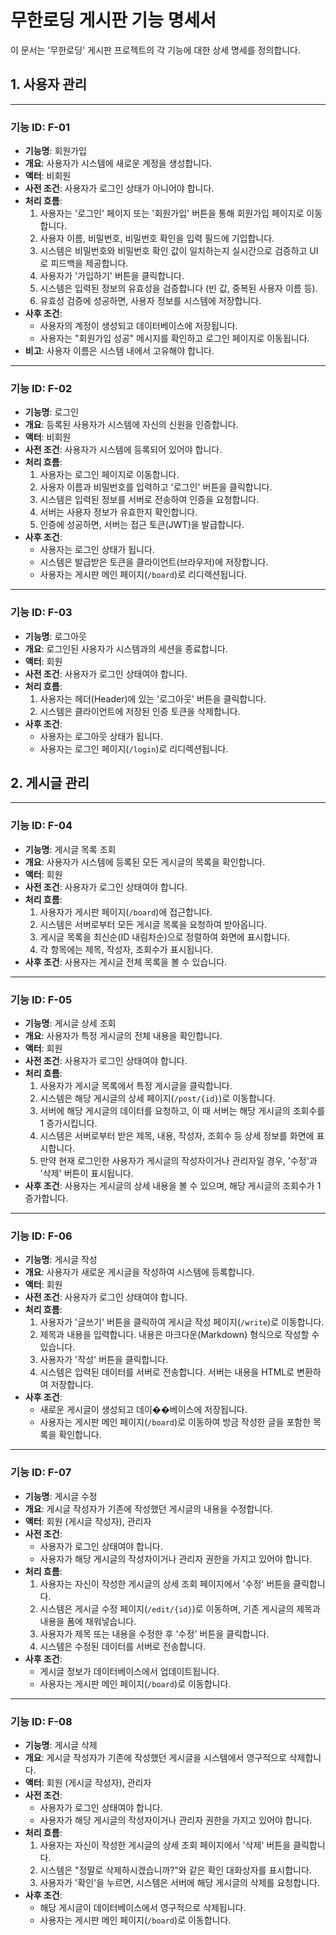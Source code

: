 # 무한로딩 게시판 기능 명세서

이 문서는 '무한로딩' 게시판 프로젝트의 각 기능에 대한 상세 명세를 정의합니다.

## 1. 사용자 관리

---

### 기능 ID: F-01
- **기능명**: 회원가입
- **개요**: 사용자가 시스템에 새로운 계정을 생성합니다.
- **액터**: 비회원
- **사전 조건**: 사용자가 로그인 상태가 아니어야 합니다.
- **처리 흐름**:
    1. 사용자는 '로그인' 페이지 또는 '회원가입' 버튼을 통해 회원가입 페이지로 이동합니다.
    2. 사용자 이름, 비밀번호, 비밀번호 확인을 입력 필드에 기입합니다.
    3. 시스템은 비밀번호와 비밀번호 확인 값이 일치하는지 실시간으로 검증하고 UI로 피드백을 제공합니다.
    4. 사용자가 '가입하기' 버튼을 클릭합니다.
    5. 시스템은 입력된 정보의 유효성을 검증합니다 (빈 값, 중복된 사용자 이름 등).
    6. 유효성 검증에 성공하면, 사용자 정보를 시스템에 저장합니다.
- **사후 조건**:
    - 사용자의 계정이 생성되고 데이터베이스에 저장됩니다.
    - 사용자는 "회원가입 성공" 메시지를 확인하고 로그인 페이지로 이동됩니다.
- **비고**: 사용자 이름은 시스템 내에서 고유해야 합니다.

---

### 기능 ID: F-02
- **기능명**: 로그인
- **개요**: 등록된 사용자가 시스템에 자신의 신원을 인증합니다.
- **액터**: 비회원
- **사전 조건**: 사용자가 시스템에 등록되어 있어야 합니다.
- **처리 흐름**:
    1. 사용자는 로그인 페이지로 이동합니다.
    2. 사용자 이름과 비밀번호를 입력하고 '로그인' 버튼을 클릭합니다.
    3. 시스템은 입력된 정보를 서버로 전송하여 인증을 요청합니다.
    4. 서버는 사용자 정보가 유효한지 확인합니다.
    5. 인증에 성공하면, 서버는 접근 토큰(JWT)을 발급합니다.
- **사후 조건**:
    - 사용자는 로그인 상태가 됩니다.
    - 시스템은 발급받은 토큰을 클라이언트(브라우저)에 저장합니다.
    - 사용자는 게시판 메인 페이지(`/board`)로 리디렉션됩니다.

---

### 기능 ID: F-03
- **기능명**: 로그아웃
- **개요**: 로그인된 사용자가 시스템과의 세션을 종료합니다.
- **액터**: 회원
- **사전 조건**: 사용자가 로그인 상태여야 합니다.
- **처리 흐름**:
    1. 사용자는 헤더(Header)에 있는 '로그아웃' 버튼을 클릭합니다.
    2. 시스템은 클라이언트에 저장된 인증 토큰을 삭제합니다.
- **사후 조건**:
    - 사용자는 로그아웃 상태가 됩니다.
    - 사용자는 로그인 페이지(`/login`)로 리디렉션됩니다.

## 2. 게시글 관리

---

### 기능 ID: F-04
- **기능명**: 게시글 목록 조회
- **개요**: 사용자가 시스템에 등록된 모든 게시글의 목록을 확인합니다.
- **액터**: 회원
- **사전 조건**: 사용자가 로그인 상태여야 합니다.
- **처리 흐름**:
    1. 사용자가 게시판 페이지(`/board`)에 접근합니다.
    2. 시스템은 서버로부터 모든 게시글 목록을 요청하여 받아옵니다.
    3. 게시글 목록을 최신순(ID 내림차순)으로 정렬하여 화면에 표시합니다.
    4. 각 항목에는 제목, 작성자, 조회수가 표시됩니다.
- **사후 조건**: 사용자는 게시글 전체 목록을 볼 수 있습니다.

---

### 기능 ID: F-05
- **기능명**: 게시글 상세 조회
- **개요**: 사용자가 특정 게시글의 전체 내용을 확인합니다.
- **액터**: 회원
- **사전 조건**: 사용자가 로그인 상태여야 합니다.
- **처리 흐름**:
    1. 사용자가 게시글 목록에서 특정 게시글을 클릭합니다.
    2. 시스템은 해당 게시글의 상세 페이지(`/post/{id}`)로 이동합니다.
    3. 서버에 해당 게시글의 데이터를 요청하고, 이 때 서버는 해당 게시글의 조회수를 1 증가시킵니다.
    4. 시스템은 서버로부터 받은 제목, 내용, 작성자, 조회수 등 상세 정보를 화면에 표시합니다.
    5. 만약 현재 로그인한 사용자가 게시글의 작성자이거나 관리자일 경우, '수정'과 '삭제' 버튼이 표시됩니다.
- **사후 조건**: 사용자는 게시글의 상세 내용을 볼 수 있으며, 해당 게시글의 조회수가 1 증가합니다.

---

### 기능 ID: F-06
- **기능명**: 게시글 작성
- **개요**: 사용자가 새로운 게시글을 작성하여 시스템에 등록합니다.
- **액터**: 회원
- **사전 조건**: 사용자가 로그인 상태여야 합니다.
- **처리 흐름**:
    1. 사용자가 '글쓰기' 버튼을 클릭하여 게시글 작성 페이지(`/write`)로 이동합니다.
    2. 제목과 내용을 입력합니다. 내용은 마크다운(Markdown) 형식으로 작성할 수 있습니다.
    3. 사용자가 '작성' 버튼을 클릭합니다.
    4. 시스템은 입력된 데이터를 서버로 전송합니다. 서버는 내용을 HTML로 변환하여 저장합니다.
- **사후 조건**:
    - 새로운 게시글이 생성되고 데이��베이스에 저장됩니다.
    - 사용자는 게시판 메인 페이지(`/board`)로 이동하여 방금 작성한 글을 포함한 목록을 확인합니다.

---

### 기능 ID: F-07
- **기능명**: 게시글 수정
- **개요**: 게시글 작성자가 기존에 작성했던 게시글의 내용을 수정합니다.
- **액터**: 회원 (게시글 작성자), 관리자
- **사전 조건**:
    - 사용자가 로그인 상태여야 합니다.
    - 사용자가 해당 게시글의 작성자이거나 관리자 권한을 가지고 있어야 합니다.
- **처리 흐름**:
    1. 사용자는 자신이 작성한 게시글의 상세 조회 페이지에서 '수정' 버튼을 클릭합니다.
    2. 시스템은 게시글 수정 페이지(`/edit/{id}`)로 이동하며, 기존 게시글의 제목과 내용을 폼에 채워넣습니다.
    3. 사용자가 제목 또는 내용을 수정한 후 '수정' 버튼을 클릭합니다.
    4. 시스템은 수정된 데이터를 서버로 전송합니다.
- **사후 조건**:
    - 게시글 정보가 데이터베이스에서 업데이트됩니다.
    - 사용자는 게시판 메인 페이지(`/board`)로 이동합니다.

---

### 기능 ID: F-08
- **기능명**: 게시글 삭제
- **개요**: 게시글 작성자가 기존에 작성했던 게시글을 시스템에서 영구적으로 삭제합니다.
- **액터**: 회원 (게시글 작성자), 관리자
- **사전 조건**:
    - 사용자가 로그인 상태여야 합니다.
    - 사용자가 해당 게시글의 작성자이거나 관리자 권한을 가지고 있어야 합니다.
- **처리 흐름**:
    1. 사용자는 자신이 작성한 게시글의 상세 조회 페이지에서 '삭제' 버튼을 클릭합니다.
    2. 시스템은 "정말로 삭제하시겠습니까?"와 같은 확인 대화상자를 표시합니다.
    3. 사용자가 '확인'을 누르면, 시스템은 서버에 해당 게시글의 삭제를 요청합니다.
- **사후 조건**:
    - 해당 게시글이 데이터베이스에서 영구적으로 삭제됩니다.
    - 사용자는 게시판 메인 페이지(`/board`)로 이동합니다.
